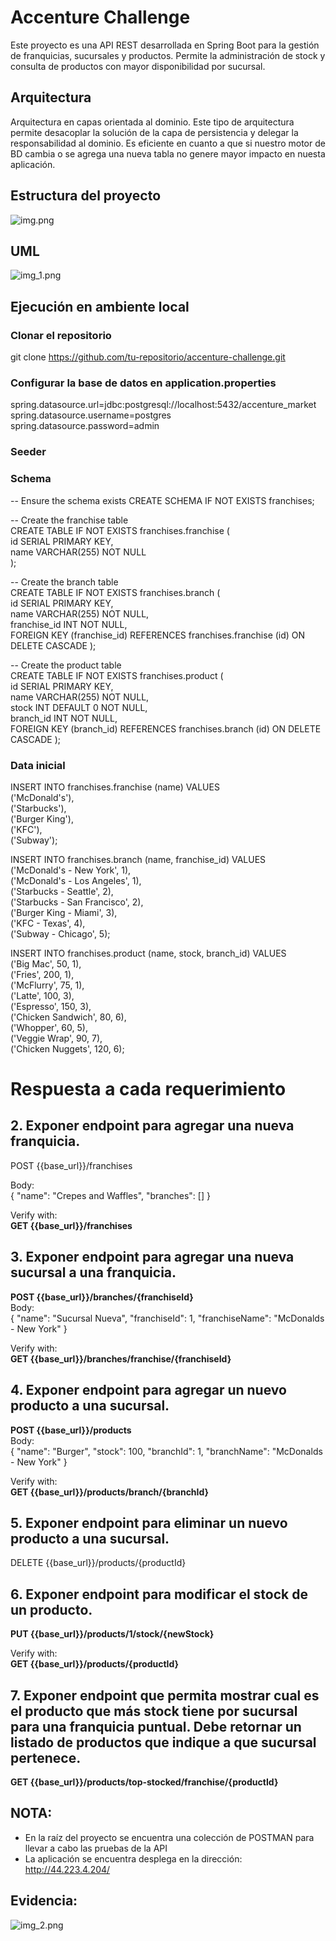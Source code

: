 # Accenture Challenge
Este proyecto es una API REST desarrollada en Spring Boot para la gestión de franquicias, sucursales y productos. Permite la administración de stock y consulta de productos con mayor disponibilidad por sucursal.


## Arquitectura
Arquitectura en capas orientada al dominio. Este tipo de arquitectura permite desacoplar la solución de la capa de persistencia y delegar la responsabilidad al dominio.
Es eficiente en cuanto a que si nuestro motor de BD cambia o se agrega una nueva tabla no genere mayor impacto en nuesta aplicación.

## Estructura del proyecto

![img.png](img.png)

## UML
![img_1.png](img_1.png)

## Ejecución en ambiente local

### Clonar el repositorio

git clone https://github.com/tu-repositorio/accenture-challenge.git

### Configurar la base de datos en application.properties

spring.datasource.url=jdbc:postgresql://localhost:5432/accenture_market 
spring.datasource.username=postgres  
spring.datasource.password=admin

### Seeder

### Schema

-- Ensure the schema exists
CREATE SCHEMA IF NOT EXISTS franchises;  

-- Create the franchise table  
CREATE TABLE IF NOT EXISTS franchises.franchise (  
id SERIAL PRIMARY KEY,  
name VARCHAR(255) NOT NULL  
);

-- Create the branch table  
CREATE TABLE IF NOT EXISTS franchises.branch (  
id SERIAL PRIMARY KEY,  
name VARCHAR(255) NOT NULL,  
franchise_id INT NOT NULL,  
FOREIGN KEY (franchise_id) REFERENCES franchises.franchise (id) ON DELETE CASCADE
);

-- Create the product table  
CREATE TABLE IF NOT EXISTS franchises.product (  
id SERIAL PRIMARY KEY,  
name VARCHAR(255) NOT NULL,  
stock INT DEFAULT 0 NOT NULL,  
branch_id INT NOT NULL,  
FOREIGN KEY (branch_id) REFERENCES franchises.branch (id) ON DELETE CASCADE
);

### Data inicial

INSERT INTO franchises.franchise (name) VALUES  
('McDonald\'s'),  
('Starbucks'),  
('Burger King'),  
('KFC'),  
('Subway');  


INSERT INTO franchises.branch (name, franchise_id) VALUES  
('McDonald\'s - New York', 1),  
('McDonald\'s - Los Angeles', 1),  
('Starbucks - Seattle', 2),  
('Starbucks - San Francisco', 2),  
('Burger King - Miami', 3),  
('KFC - Texas', 4),  
('Subway - Chicago', 5);  


INSERT INTO franchises.product (name, stock, branch_id) VALUES  
('Big Mac', 50, 1),  
('Fries', 200, 1),  
('McFlurry', 75, 1),  
('Latte', 100, 3),  
('Espresso', 150, 3),   
('Chicken Sandwich', 80, 6),  
('Whopper', 60, 5),  
('Veggie Wrap', 90, 7),  
('Chicken Nuggets', 120, 6); 


# Respuesta a cada requerimiento

## 2. Exponer endpoint para agregar una nueva franquicia.

POST {{base_url}}/franchises

Body:  
{
"name": "Crepes and Waffles",
"branches": []
}

Verify with:  
**GET {{base_url}}/franchises**

## 3. Exponer endpoint para agregar una nueva sucursal a una franquicia.

**POST {{base_url}}/branches/{franchiseId}**  
Body:  
{
"name": "Sucursal Nueva",
"franchiseId": 1,
"franchiseName": "McDonalds - New York"
}

Verify with:  
**GET {{base_url}}/branches/franchise/{franchiseId}**

## 4. Exponer endpoint para agregar un nuevo producto a una sucursal.

**POST {{base_url}}/products**  
Body:  
{
"name": "Burger",
"stock": 100,
"branchId": 1,
"branchName": "McDonalds - New York"
}

Verify with:  
**GET {{base_url}}/products/branch/{branchId}**

## 5. Exponer endpoint para eliminar un nuevo producto a una sucursal.
DELETE {{base_url}}/products/{productId}

## 6. Exponer endpoint para modificar el stock de un producto.
**PUT {{base_url}}/products/1/stock/{newStock}**

Verify with:  
**GET {{base_url}}/products/{productId}**

## 7. Exponer endpoint que permita mostrar cual es el producto que más stock tiene por sucursal para una franquicia puntual. Debe retornar un listado de productos que indique a que sucursal pertenece.
**GET {{base_url}}/products/top-stocked/franchise/{productId}**


## NOTA: 
* En la raíz del proyecto se encuentra una colección de POSTMAN para llevar a cabo las pruebas de la API
* La aplicación se encuentra desplega en la dirección: http://44.223.4.204/
## Evidencia: 
![img_2.png](img_2.png)